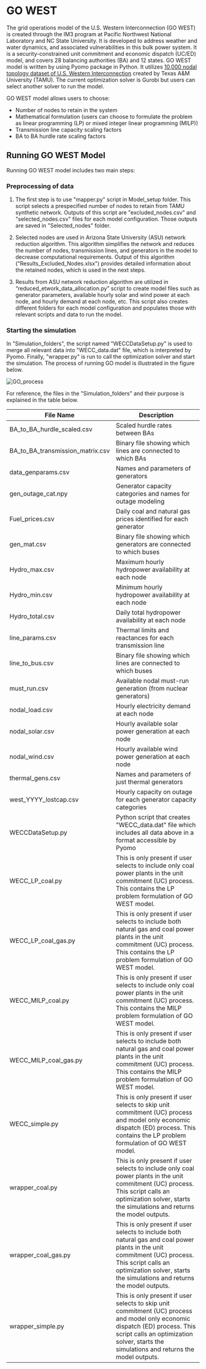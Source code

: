 # GO WEST
The grid operations model of the U.S. Western Interconnection (GO WEST) is created through the IM3 program at Pacific Northwest National Laboratory and NC State University. It is developed to address weather and water dynamics, and associated vulnerabilities in this bulk power system. It is a security-constrained unit commitment and economic dispatch (UC/ED) model, and covers 28 balancing authorities (BA) and 12 states.
GO WEST model is written by using Pyomo package in Python. It utilizes [10,000 nodal topology dataset of U.S. Western Interconnection](https://electricgrids.engr.tamu.edu/electric-grid-test-cases/activsg10k/) created by Texas A&M University (TAMU). The current optimization solver is Gurobi but users can select another solver to run the model.

GO WEST model allows users to choose:
* Number of nodes to retain in the system
* Mathematical formulation (users can choose to formulate the problem as linear programming (LP) or mixed integer linear programming (MILP))
* Transmission line capacity scaling factors
* BA to BA hurdle rate scaling factors

## Running GO WEST Model
Running GO WEST model includes two main steps:
### Preprocessing of data
1. The first step is to use "mapper.py" script in Model_setup folder. This script selects a prespecified number of nodes to retain from TAMU synthetic network. Outputs of this script are "excluded_nodes.csv" and "selected_nodes.csv" files for each model configuration. Those outputs are saved in "Selected_nodes" folder.

2. Selected nodes are used in Arizona State University (ASU) network reduction algorithm. This algorithm simplifies the network and reduces the number of nodes, transmission lines, and generators in the model to decrease computational requirements. Output of this algorithm ("Results_Excluded_Nodes.xlsx") provides detailed information about the retained nodes, which is used in the next steps. 

3. Results from ASU network reduction algorithm are utilized in “reduced_etwork_data_allocation.py” script to create model files such as generator parameters, available hourly solar and wind power at each node, and hourly demand at each node, etc. This script also creates different folders for each model configuration and populates those with relevant scripts and data to run the model. 

### Starting the simulation
In "Simulation_folders", the script named "WECCDataSetup.py" is used to merge all relevant data into "WECC_data.dat" file, which is interpreted by Pyomo. Finally, "wrapper.py" is run to call the optimization solver and start the simulation. The process of running GO model is illustrated in the figure below. 

![GO_process](https://user-images.githubusercontent.com/56842236/188332405-580e2386-7796-43f2-97c2-d591eec76197.png)

For reference, the files in the "Simulation_folders" and their purpose is explained in the table below.

| File Name      | Description |
| ----------- | ----------- |
| BA_to_BA_hurdle_scaled.csv | Scaled hurdle rates between BAs |
| BA_to_BA_transmission_matrix.csv   | Binary file showing which lines are connected to which BAs |
| data_genparams.csv | Names and parameters of generators |
| gen_outage_cat.npy | Generator capacity categories and names for outage modeling |
| Fuel_prices.csv | Daily coal and natural gas prices identified for each generator |
| gen_mat.csv | Binary file showing which generators are connected to which buses |
| Hydro_max.csv | Maximum hourly hydropower availability at each node |
| Hydro_min.csv | Minimum hourly hydropower availability at each node |
| Hydro_total.csv | Daily total hydropower availability at each node |
| line_params.csv | Thermal limits and reactances for each transmission line |
| line_to_bus.csv | Binary file showing which lines are connected to which buses |
| must_run.csv | Available nodal must-run generation (from nuclear generators) |
| nodal_load.csv | Hourly electricity demand at each node |
| nodal_solar.csv | Hourly available solar power generation at each node |
| nodal_wind.csv | Hourly available wind power generation at each node |
| thermal_gens.csv | Names and parameters of just thermal generators |
| west_YYYY_lostcap.csv | Hourly capacity on outage for each generator capacity categories |
| WECCDataSetup.py | Python script that creates "WECC_data.dat" file which includes all data above in a format accessible by Pyomo |
| WECC_LP_coal.py | This is only present if user selects to include only coal power plants in the unit commitment (UC) process. This contains the LP problem formulation of GO WEST model. |
| WECC_LP_coal_gas.py | This is only present if user selects to include both natural gas and coal power plants in the unit commitment (UC) process. This contains the LP problem formulation of GO WEST model. |
| WECC_MILP_coal.py | This is only present if user selects to include only coal power plants in the unit commitment (UC) process. This contains the MILP problem formulation of GO WEST model. |
| WECC_MILP_coal_gas.py | This is only present if user selects to include both natural gas and coal power plants in the unit commitment (UC) process. This contains the MILP problem formulation of GO WEST model. |
| WECC_simple.py | This is only present if user selects to skip unit commitment (UC) process and model only economic dispatch (ED) process. This contains the LP problem formulation of GO WEST model. |
| wrapper_coal.py | This is only present if user selects to include only coal power plants in the unit commitment (UC) process. This script calls an optimization solver, starts the simulations and returns the model outputs. |
| wrapper_coal_gas.py | This is only present if user selects to include both natural gas and coal power plants in the unit commitment (UC) process. This script calls an optimization solver, starts the simulations and returns the model outputs. |
| wrapper_simple.py | This is only present if user selects to skip unit commitment (UC) process and model only economic dispatch (ED) process. This script calls an optimization solver, starts the simulations and returns the model outputs. |
